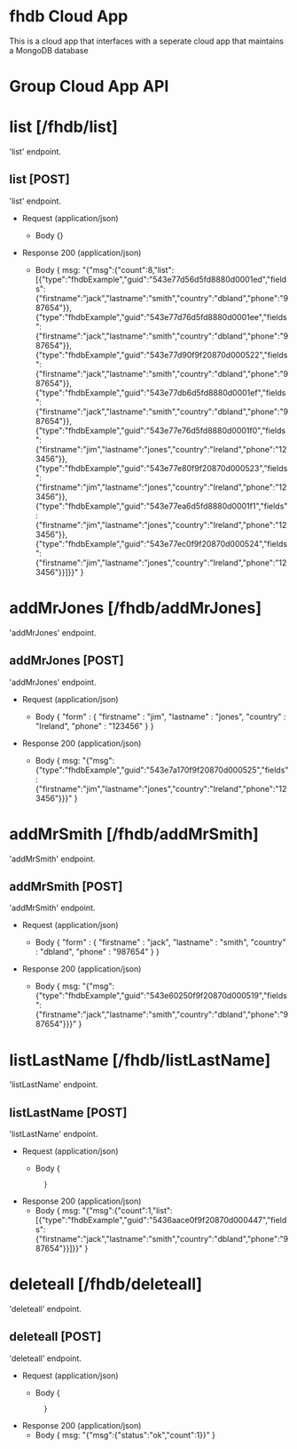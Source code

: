 # fhdb Cloud App

This is a cloud app that interfaces with a seperate cloud app that maintains a MongoDB database

# Group Cloud App API

# list [/fhdb/list]

'list' endpoint.

## list [POST] 

'list' endpoint.

+ Request (application/json)
    + Body
            {}

+ Response 200 (application/json)
    + Body
            {
              msg: "{"msg":{"count":8,"list":[{"type":"fhdbExample","guid":"543e77d56d5fd8880d0001ed","fields":{"firstname":"jack","lastname":"smith","country":"dbland","phone":"987654"}},{"type":"fhdbExample","guid":"543e77d76d5fd8880d0001ee","fields":{"firstname":"jack","lastname":"smith","country":"dbland","phone":"987654"}},{"type":"fhdbExample","guid":"543e77d90f9f20870d000522","fields":{"firstname":"jack","lastname":"smith","country":"dbland","phone":"987654"}},{"type":"fhdbExample","guid":"543e77db6d5fd8880d0001ef","fields":{"firstname":"jack","lastname":"smith","country":"dbland","phone":"987654"}},{"type":"fhdbExample","guid":"543e77e76d5fd8880d0001f0","fields":{"firstname":"jim","lastname":"jones","country":"Ireland","phone":"123456"}},{"type":"fhdbExample","guid":"543e77e80f9f20870d000523","fields":{"firstname":"jim","lastname":"jones","country":"Ireland","phone":"123456"}},{"type":"fhdbExample","guid":"543e77ea6d5fd8880d0001f1","fields":{"firstname":"jim","lastname":"jones","country":"Ireland","phone":"123456"}},{"type":"fhdbExample","guid":"543e77ec0f9f20870d000524","fields":{"firstname":"jim","lastname":"jones","country":"Ireland","phone":"123456"}}]}}"
            }

# addMrJones [/fhdb/addMrJones]

'addMrJones' endpoint.

## addMrJones [POST] 

'addMrJones' endpoint.

+ Request (application/json)
    + Body
            { 
              "form" : { "firstname" : "jim", "lastname" : "jones", "country" : "Ireland", "phone" : "123456" } 
            }

+ Response 200 (application/json)
    + Body
            {
              msg: "{"msg":{"type":"fhdbExample","guid":"543e7a170f9f20870d000525","fields":{"firstname":"jim","lastname":"jones","country":"Ireland","phone":"123456"}}}"
            }

# addMrSmith [/fhdb/addMrSmith]

'addMrSmith' endpoint.

## addMrSmith [POST] 

'addMrSmith' endpoint.

+ Request (application/json)
    + Body
            {
              "form" : { "firstname" : "jack", "lastname" : "smith", "country" : "dbland", "phone" : "987654" }
            }

+ Response 200 (application/json)
    + Body
            {
              msg: "{"msg":{"type":"fhdbExample","guid":"543e60250f9f20870d000519","fields":{"firstname":"jack","lastname":"smith","country":"dbland","phone":"987654"}}}"
            }

# listLastName [/fhdb/listLastName]

'listLastName' endpoint.

## listLastName [POST] 

'listLastName' endpoint.

+ Request (application/json)
    + Body
            {

            }

+ Response 200 (application/json)
    + Body
            {
              msg: "{"msg":{"count":1,"list":[{"type":"fhdbExample","guid":"5436aace0f9f20870d000447","fields":{"firstname":"jack","lastname":"smith","country":"dbland","phone":"987654"}}]}}"
            }

# deleteall [/fhdb/deleteall]

'deleteall' endpoint.

## deleteall [POST] 

'deleteall' endpoint.

+ Request (application/json)
    + Body
            {

            }

+ Response 200 (application/json)
    + Body
            {
              msg: "{"msg":{"status":"ok","count":1}}"
            }
